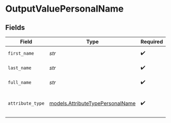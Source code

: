# OutputValuePersonalName


## Fields

| Field                                                                      | Type                                                                       | Required                                                                   | Description                                                                | Example                                                                    |
| -------------------------------------------------------------------------- | -------------------------------------------------------------------------- | -------------------------------------------------------------------------- | -------------------------------------------------------------------------- | -------------------------------------------------------------------------- |
| `first_name`                                                               | *str*                                                                      | :heavy_check_mark:                                                         | The first name.                                                            | Ada                                                                        |
| `last_name`                                                                | *str*                                                                      | :heavy_check_mark:                                                         | The last name.                                                             | Lovelace                                                                   |
| `full_name`                                                                | *str*                                                                      | :heavy_check_mark:                                                         | The full name.                                                             | Ada Lovelace                                                               |
| `attribute_type`                                                           | [models.AttributeTypePersonalName](../models/attributetypepersonalname.md) | :heavy_check_mark:                                                         | The attribute type of the value.                                           | personal-name                                                              |